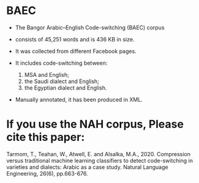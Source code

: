 # BAEC

* The Bangor Arabic–English Code-switching (BAEC) corpus
* consists of 45,251 words and is 436 KB in size.
* It was collected from different Facebook pages.
* It includes code-switching between: 
  1. MSA and English; 
  2. the Saudi dialect and English;
  3.  the Egyptian dialect and English.
  
 * Manually annotated, it has been produced in XML.
 
 
 # If you use the NAH corpus, Please cite this paper:
 Tarmom, T., Teahan, W., Atwell, E. and Alsalka, M.A., 2020. Compression versus traditional machine learning classifiers to detect code-switching in varieties and dialects: Arabic as a case study. Natural Language Engineering, 26(6), pp.663-676.
